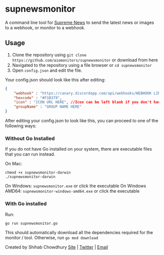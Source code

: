 # supnewsmonitor

A command line tool for [Supreme News](https://supremenewyork.com/news) to send the latest news or images to a webhook, or monitor to a webhook.

## Usage

1. Clone the repository using `git clone https://github.com/aiomonitors/supnewsmonitor` or download from here
2. Navigated to the repository using a file browser or `cd supnewsmonitor`
3. Open `config.json` and edit the file.

Your config.json should look like this after editing:
```json
{
    "webhook" : "https://canary.discordapp.com/api/webhooks/WEBHOOK LINK",
    "hexcode" : "#F1B379",
    "icon" : "ICON URL HERE", //Icon can be left blank if you don't have an icon, Must be a URL if not
    "groupName" : "GROUP NAME HERE"
}
```

After editing your config.json to look like this, you can proceed to one of the following ways:

### Without Go Installed
If you do not have Go installed on your system, there are executable files that you can run instead. 

On Mac:
```
chmod +x supnewsmonitor-darwin
./supnewsmonitor-darwin
```

On Windows: `supnewsmonitor.exe` or click the executable
On Windows AMD64: `supnewsmonitor-windows-amd64.exe` or click the executable

### With Go installed
Run: 
```
go run supnewsmonitor.go
```
This should automatically download all the dependencies required for the monitor / tool.
Otherwise, run `go mod download`

Created by Shihab Chowdhury [Site](https://www.shihab.dev) | [Twitter](https://twitter.com/aiomonitors) | [Email](mailto:navr@discoders.us)